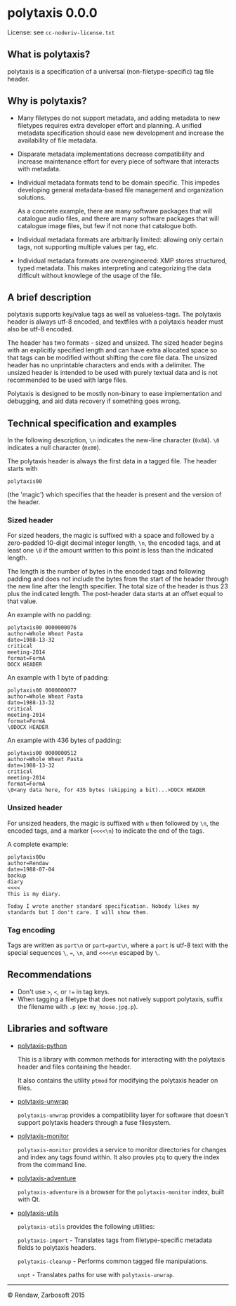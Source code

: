 # polytaxis 0.0.0

License: see `cc-noderiv-license.txt`

## What is polytaxis?

polytaxis is a specification of a universal (non-filetype-specific) tag file header.

## Why is polytaxis?

- Many filetypes do not support metadata, and adding metadata to new filetypes requires extra developer effort and planning. A unified metadata specification should ease new development and increase the availability of file metadata.

- Disparate metadata implementations decrease compatibility and increase maintenance effort for every piece of software that interacts with metadata.

- Individual metadata formats tend to be domain specific. This impedes developing general metadata-based file management and organization solutions.

  As a concrete example, there are many software packages that will catalogue audio files, and there are many software packages that will catalogue image files, but few if not none that catalogue both.

- Individual metadata formats are arbitrarily limited: allowing only certain tags, not supporting multiple values per tag, etc.

- Individual metadata formats are overengineered: XMP stores structured, typed metadata. This makes interpreting and categorizing the data difficult without knowlege of the usage of the file.

## A brief description

polytaxis supports key/value tags as well as valueless-tags. The polytaxis header is always utf-8 encoded, and textfiles with a polytaxis header must also be utf-8 encoded.

The header has two formats - sized and unsized. The sized header begins with an explicitly specified length and can have extra allocated space so that tags can be modified without shifting the core file data. The unsized header has no unprintable characters and ends with a delimiter. The unsized header is intended to be used with purely textual data and is not recommended to be used with large files.

Polytaxis is designed to be mostly non-binary to ease implementation and debugging, and aid data recovery if something goes wrong.

## Technical specification and examples

In the following description, `\n` indicates the new-line character (`0x0A`). `\0` indicates a null character (`0x00`).

The polytaxis header is always the first data in a tagged file. The header starts with

```
polytaxis00
```

(the 'magic') which specifies that the header is present and the version of the header.

### Sized header

For sized headers, the magic is suffixed with a space and followed by a zero-padded 10-digit decimal integer length, `\n`, the encoded tags, and at least one `\0` if the amount written to this point is less than the indicated length.  

The length is the number of bytes in the encoded tags and following padding and does not include the bytes from the start of the header through the new line after the length specifier.  The total size of the header is thus 23 plus the indicated length.  The post-header data starts at an offset equal to that value.

An example with no padding:
```
polytaxis00 0000000076
author=Whole Wheat Pasta
date=1988-13-32
critical
meeting-2014
format=FormA
DOCX HEADER
```

An example with 1 byte of padding:
```
polytaxis00 0000000077
author=Whole Wheat Pasta
date=1988-13-32
critical
meeting-2014
format=FormA
\0DOCX HEADER
```

An example with 436 bytes of padding:
```
polytaxis00 0000000512
author=Whole Wheat Pasta
date=1988-13-32
critical
meeting-2014
format=FormA
\0<any data here, for 435 bytes (skipping a bit)...>DOCX HEADER
```

### Unsized header

For unsized headers, the magic is suffixed with `u` then followed by `\n`, the encoded tags, and a marker (`<<<<\n`) to indicate the end of the tags.

A complete example:

```
polytaxis00u
author=Rendaw
date=1988-07-04
backup
diary
<<<<
This is my diary.

Today I wrote another standard specification. Nobody likes my standards but I don't care. I will show them.
```

### Tag encoding

Tags are written as `part\n` or `part=part\n`, where a `part` is utf-8 text with the special sequences `\`, `=`, `\n`, and `<<<<\n` escaped by `\`.

## Recommendations

- Don't use `>`, `<`, or `!=` in tag keys.
- When tagging a filetype that does not natively support polytaxis, suffix the filename with `.p` (ex: `my_house.jpg.p`).

## Libraries and software

- [polytaxis-python](https://github.com/Rendaw/polytaxis-python)

  This is a library with common methods for interacting with the polytaxis header and files containing the header.

  It also contains the utility `ptmod` for modifying the polytaxis header on files.

- [polytaxis-unwrap](https://github.com/Rendaw/polytaxis-unwrap)

  `polytaxis-unwrap` provides a compatibility layer for software that doesn't support polytaxis headers through a fuse filesystem.

- [polytaxis-monitor](https://github.com/Rendaw/polytaxis-monitor)

  `polytaxis-monitor` provides a service to monitor directories for changes and index any tags found within.  It also provies `ptq` to query the index from the command line.

- [polytaxis-adventure](https://github.com/Rendaw/polytaxis-adventure)

  `polytaxis-adventure` is a browser for the `polytaxis-monitor` index, built with Qt.

- [polytaxis-utils](https://github.com/Rendaw/polytaxis-utils)

  `polytaxis-utils` provides the following utilities: 

  `polytaxis-import` - Translates tags from filetype-specific metadata fields to polytaxis headers.

  `polytaxis-cleanup` - Performs common tagged file manipulations.

  `unpt` - Translates paths for use with `polytaxis-unwrap`.

---
&copy; Rendaw, Zarbosoft 2015

